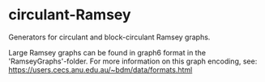 # circulant-Ramsey
Generators for circulant and block-circulant Ramsey graphs.

Large Ramsey graphs can be found in graph6 format in the 'RamseyGraphs'-folder.
For more information on this graph encoding, see: https://users.cecs.anu.edu.au/~bdm/data/formats.html
